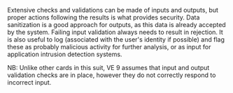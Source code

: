 Extensive checks and validations can be made of inputs and outputs, but proper actions following the results is what provides security. Data sanitization is a good approach for outputs, as this data is already accepted by the system. Failing input validation always needs to result in rejection. It is also useful to log (associated with the user's identity if possible) and flag these as probably malicious activity for further analysis, or as input for application intrusion detection systems.

NB: Unlike other cards in this suit, VE 9 assumes that input and output validation checks are in place, however they do not correctly respond to incorrect input.


